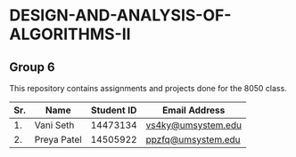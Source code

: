 # DESIGN-AND-ANALYSIS-OF-ALGORITHMS-II

## Group 6

This repository contains assignments and projects done for the 8050 class.

| Sr. | Name        | Student ID | Email Address      |
| --- | ----------- | ---------- | ------------------ |
| 1.  | Vani Seth   | 14473134   | vs4ky@umsystem.edu |
| 2.  | Preya Patel | 14505922   | ppzfq@umsystem.edu |
